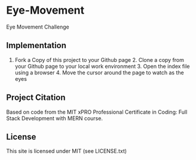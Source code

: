 # Eye-Movement
Eye Movement Challenge

## Implementation
  1.	Fork a Copy of this project to your Github page
	2.	Clone a copy from your Github page to your local work environment
	3.	Open the index file using a browser
	4.  Move the cursor around the page to watch as the eyes 
  
## Project Citation
Based on code from the MIT xPRO Professional Certificate in Coding: Full Stack Development with MERN course.

## License
This site is licensed under MIT (see LICENSE.txt)
